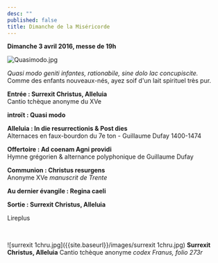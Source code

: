 ```yaml
---
desc: ""
published: false
title: Dimanche de la Miséricorde
---
```


**Dimanche 3 avril 2016, messe de 19h**

![Quasimodo.jpg]({{site.baseurl}}/images/Quasimodo.jpg)

*Quasi modo geniti infantes, rationabile, sine dolo lac concupiscite.*  
Comme des enfants nouveaux-nés, ayez soif d'un lait spirituel très pur.

**Entrée : Surrexit Christus, Alleluia**  
Cantio tchèque anonyme du XVe

**introït : Quasi modo**  

**Alleluia : In die resurrectionis & Post dies**  
Alternaces en faux-bourdon du 7e ton - Guillaume Dufay 1400-1474

**Offertoire : Ad coenam Agni providi**  
Hymne grégorien & alternance polyphonique de Guillaume Dufay

**Communion : Christus resurgens**  
Anonyme XVe *manuscrit de Trente*  

**Au dernier évangile : Regina caeli**

**Sortie : Surrexit Christus, Alleluia**

Lireplus

&nbsp;

![surrexit 1chru.jpg]({{site.baseurl}}/images/surrexit 1chru.jpg)
**Surrexit Christus, Alleluia** Cantio tchèque anonyme *codex Franus, folio 273r*